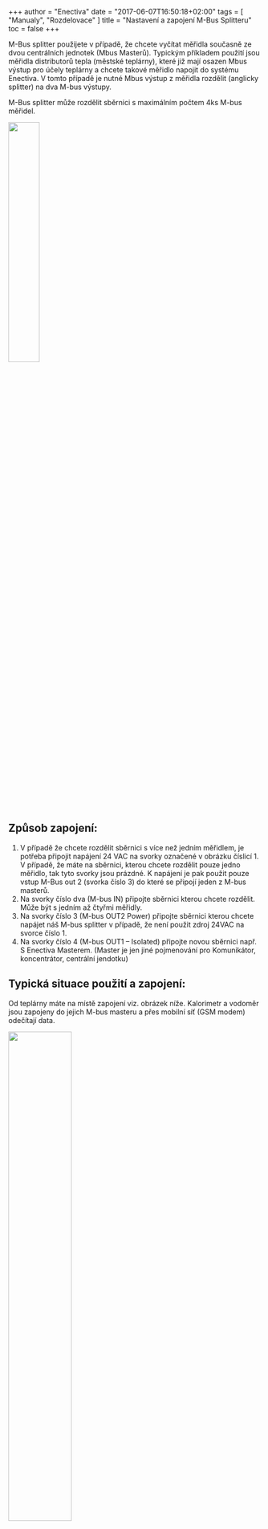 +++
author = "Enectiva"
date = "2017-06-07T16:50:18+02:00"
tags = [
    "Manualy",
    "Rozdelovace"
]
title = "Nastavení a zapojení M-Bus Splitteru"
toc = false
+++

M-Bus splitter použijete v případě, že chcete vyčítat měřidla současně ze dvou centrálních jednotek (Mbus Masterů). Typickým příkladem použití jsou měřidla distributorů tepla (městské teplárny), které již mají osazen Mbus výstup pro účely teplárny a chcete takové měřidlo napojit do systému Enectiva. V tomto případě je nutné Mbus výstup z měřidla rozdělit (anglicky splitter) na dva M-bus výstupy.

M-Bus splitter může rozdělit sběrnici s maximálním počtem 4ks M-bus měřidel.

<img class="center" src="/images/m-bus-splitter.jpg" style="width:35%"></img>

## Způsob zapojení:

1. V případě že chcete rozdělit sběrnici s více než jedním měřidlem, je potřeba připojit napájení 24 VAC na svorky označené v obrázku číslicí 1. V případě, že máte na sběrnici, kterou chcete rozdělit pouze jedno měřidlo, tak tyto svorky jsou prázdné. K napájení je pak použit pouze vstup M-Bus out 2 (svorka číslo 3) do které se připojí jeden z M-bus masterů.
2. Na svorky číslo dva (M-bus IN) připojte sběrnici kterou chcete rozdělit. Může být s jedním až čtyřmi měřidly.
3. Na svorky číslo 3 (M-bus OUT2 Power) připojte sběrnici kterou chcete napájet náš M-bus splitter v případě, že není použit zdroj 24VAC na svorce číslo 1.
4. Na svorky číslo 4 (M-bus OUT1 – Isolated) připojte novou sběrnici např. S Enectiva Masterem. (Master je jen jiné pojmenování pro Komunikátor, koncentrátor, centrální jendotku)

## Typická situace použití a zapojení:
Od teplárny máte na místě zapojení viz. obrázek níže. Kalorimetr a vodoměr jsou zapojeny do jejich M-bus masteru a přes mobilní síť (GSM modem) odečítají data.

<img class="center" src="/images/calorimeter-watermeter-to-mbusmaster.jpg" style="width:50%"></img>

Vy potřebujete odečítat do Enectivy pouze Kalorimetr, tzn. Část sběrnice (M-bus 1 kabelu) s kalorimetrem je potřeba rozdělit na dva nezávislé segmenty pomocí splitteru. Vznikne situace na obrázku. Původní M-bus 1 kabel z kalorimetru je rozdělen na M-bus 1 do původního masteru a M-bus 2 do Enectiva Masteru. (Master=Centrální jednotka= Komunikátor= Koncentrátor)

<img class="center" src="/images/calorimeter-watermeter-to-enectiva.jpg" style="width:50%"></img>

Pro nastavení M-bus splitteru se použijí pouze barevné jumpery (zkratovací propojky) na horní hraně M-Bus splitteru

<img class="center" src="/images/short-circuit-jumper-mbus.jpg"></img>

## Uvedení do provoz:

1. Po připojení napájení ať už přes 24 VAC nebo Mbus OUT2 Power svorky se chvíli nic neděje. Až po cca 1-3min začnou blikat diody. Chvíli to trvá než se nabijí obvody.
2. Po připojení všech sběrnic jak vstupní tak obou výstupních je potřeba proskenovat sběrnici. Je potřeba vytáhnout žlutý jumper a zase ho nasadit zpět. Pak budete asi 10min čekat za konstatního blikání diody u M-bus In. Po skončení skenování sběrnice bude tato dioda blikat v intervalu 12 sekund. 1 bliknutí znamená, že je na sběrnici jedno měřidlo, 2 bliknutí znamenají 2 měřidla atd.
3. Modrý Jumper na pozici 2 vždy nechte sepnutý v případě že rychlost na sběrnici M-Bus IN je 2400 bd/s. (typicky to tak je)
4. Černé jumpery 3 a 4 nechte vždy rozepnuté. Mbus master bude vyčítat vždy po 1min data z měřidel na straně M-bus IN.
5. Červený jumper na pozici 5 vždy nechte sepnutý pokud je rychlost sběrnice na Mbus OUT 2 2400bd/s.(typicky to tak je)

## POZOR V PŘÍPADĚ PROBLÉMU!!!

1. Všechny kabely musí být správně připojeny
2. Napětí na M-bus IN musí být větší jak 23 V DC
3. Napětí na M-bus OUT 2 musí být větší jak 26 V DC
4. Všechna měřidla na segmentu sběrnice připojeném do M-bus IN musí mít unikátní primární M-bus adresu.

**Pokud problém přetrvává kontaktujete Tým Enectiva.**
